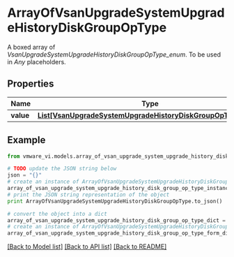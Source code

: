 # ArrayOfVsanUpgradeSystemUpgradeHistoryDiskGroupOpType

A boxed array of *VsanUpgradeSystemUpgradeHistoryDiskGroupOpType_enum*. To be used in *Any* placeholders. 

## Properties
Name | Type | Description | Notes
------------ | ------------- | ------------- | -------------
**value** | [**List[VsanUpgradeSystemUpgradeHistoryDiskGroupOpTypeEnum]**](VsanUpgradeSystemUpgradeHistoryDiskGroupOpTypeEnum.md) |  | 

## Example

```python
from vmware_vi.models.array_of_vsan_upgrade_system_upgrade_history_disk_group_op_type import ArrayOfVsanUpgradeSystemUpgradeHistoryDiskGroupOpType

# TODO update the JSON string below
json = "{}"
# create an instance of ArrayOfVsanUpgradeSystemUpgradeHistoryDiskGroupOpType from a JSON string
array_of_vsan_upgrade_system_upgrade_history_disk_group_op_type_instance = ArrayOfVsanUpgradeSystemUpgradeHistoryDiskGroupOpType.from_json(json)
# print the JSON string representation of the object
print ArrayOfVsanUpgradeSystemUpgradeHistoryDiskGroupOpType.to_json()

# convert the object into a dict
array_of_vsan_upgrade_system_upgrade_history_disk_group_op_type_dict = array_of_vsan_upgrade_system_upgrade_history_disk_group_op_type_instance.to_dict()
# create an instance of ArrayOfVsanUpgradeSystemUpgradeHistoryDiskGroupOpType from a dict
array_of_vsan_upgrade_system_upgrade_history_disk_group_op_type_form_dict = array_of_vsan_upgrade_system_upgrade_history_disk_group_op_type.from_dict(array_of_vsan_upgrade_system_upgrade_history_disk_group_op_type_dict)
```
[[Back to Model list]](../README.md#documentation-for-models) [[Back to API list]](../README.md#documentation-for-api-endpoints) [[Back to README]](../README.md)


